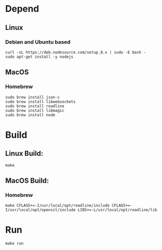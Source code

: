 # Depend

## Linux

### Debian and Ubuntu based

```
curl -sL https://deb.nodesource.com/setup_8.x | sudo -E bash -
sudo apt-get install -y nodejs
```

## MacOS

### Homebrew

```
sudo brew install json-c
sudo brew install libwebsockets
sudo brew install readline
sudo brew install libmagic
sudo brew install node
```

# Build

## Linux Build:

```
make
```

## MacOS Build:

### Homebrew

```
make CFLAGS+=-I/usr/local/opt/readline/include CFLAGS+=-I/usr/local/opt/openssl/include LIBS+=-L/usr/local/opt/readline/lib
```

# Run

```
make run
```